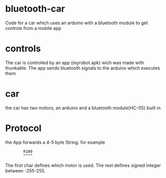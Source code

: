 # bluetooth-car
Code for a car which uses an arduino with a bluetooth module to get controls from a mobile app

# controls
The car is controlled by an app (myrobot.apk) wich was made with thunkable. The app sends bluetooth signals to the arduino which executes them

# car
the car has two motors, an arduino and a bluetooth module(HC-05) built in

# Protocol
the App forwards a 4-5 byte String. 
for example 
            
            R100
            ^^^^
            
The first char defines which motor is used.
The rest defines signed integer between -255-255.
